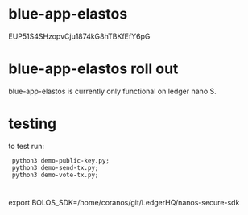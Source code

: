 # blue-app-elastos

EUP51S4SHzopvCju1874kG8hTBKfEfY6pG

# blue-app-elastos roll out

blue-app-elastos is currently only functional on ledger nano S.

# testing

to test run:

     python3 demo-public-key.py;
     python3 demo-send-tx.py;
     python3 demo-vote-tx.py;

#

export BOLOS_SDK=/home/coranos/git/LedgerHQ/nanos-secure-sdk

